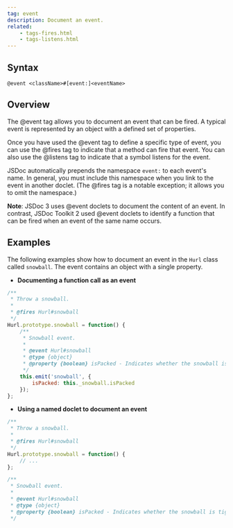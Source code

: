 ```yaml
---
tag: event
description: Document an event.
related:
    - tags-fires.html
    - tags-listens.html
---
```


## Syntax

`@event <className>#[event:]<eventName>`


## Overview

The @event tag allows you to document an event that can be fired. A typical event is represented by
an object with a defined set of properties.

Once you have used the @event tag to define a specific type of event, you can use the @fires tag to
indicate that a method can fire that event. You can also use the @listens tag to indicate that a
symbol listens for the event.

JSDoc automatically prepends the namespace `event:` to each event's name. In general, you must
include this namespace when you link to the event in another doclet. (The @fires tag is a notable
exception; it allows you to omit the namespace.)

**Note**: JSDoc 3 uses @event doclets to document the content of an event. In contrast, JSDoc
Toolkit 2 used @event doclets to identify a function that can be fired when an event of the same
name occurs.


## Examples

The following examples show how to document an event in the `Hurl` class called `snowball`. The
event contains an object with a single property.

* **Documenting a function call as an event**

```js
/**
 * Throw a snowball.
 *
 * @fires Hurl#snowball
 */
Hurl.prototype.snowball = function() {
    /**
     * Snowball event.
     *
     * @event Hurl#snowball
     * @type {object}
     * @property {boolean} isPacked - Indicates whether the snowball is tightly packed.
     */
    this.emit('snowball', {
        isPacked: this._snowball.isPacked
    });
};
```


* **Using a named doclet to document an event**

```js
/**
 * Throw a snowball.
 *
 * @fires Hurl#snowball
 */
Hurl.prototype.snowball = function() {
    // ...
};

/**
 * Snowball event.
 *
 * @event Hurl#snowball
 * @type {object}
 * @property {boolean} isPacked - Indicates whether the snowball is tightly packed.
 */
```

